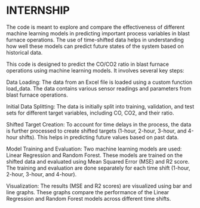 # INTERNSHIP
The code is meant to explore and compare the effectiveness of different machine learning models in predicting important process variables in blast furnace operations. The use of time-shifted data helps in understanding how well these models can predict future states of the system based on historical data.

This code is designed to predict the CO/CO2 ratio in blast furnace operations using machine learning models. It involves several key steps:

Data Loading:
The data from an Excel file is loaded using a custom function load_data. The data contains various sensor readings and parameters from blast furnace operations.

Initial Data Splitting:
The data is initially split into training, validation, and test sets for different target variables, including CO, CO2, and their ratio.

Shifted Target Creation:
To account for time delays in the process, the data is further processed to create shifted targets (1-hour, 2-hour, 3-hour, and 4-hour shifts). This helps in predicting future values based on past data.

Model Training and Evaluation:
Two machine learning models are used: Linear Regression and Random Forest. These models are trained on the shifted data and evaluated using Mean Squared Error (MSE) and R2 score.
The training and evaluation are done separately for each time shift (1-hour, 2-hour, 3-hour, and 4-hour).

Visualization:
The results (MSE and R2 scores) are visualized using bar and line graphs. These graphs compare the performance of the Linear Regression and Random Forest models across different time shifts.
